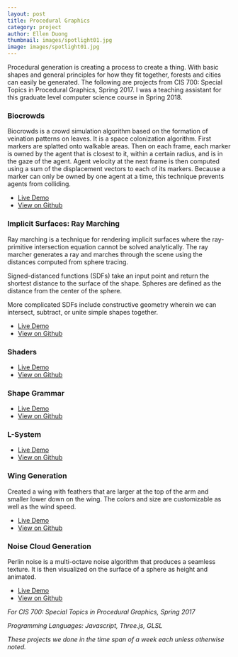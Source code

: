 ```yaml
---
layout: post
title: Procedural Graphics
category: project
author: Ellen Duong
thumbnail: images/spotlight01.jpg
image: images/spotlight01.jpg
---
```

Procedural generation is creating a process to create a thing. With basic shapes and general principles for how they fit together, forests and cities can easily be generated. The following are projects from CIS 700: Special Topics in Procedural Graphics, Spring 2017. I was a teaching assistant for this graduate level computer science course in Spring 2018.

<!-- more -->

### Biocrowds
Biocrowds is a crowd simulation algorithm based on the formation of veination patterns on leaves. It is a space colonization algorithm. First markers are splatted onto walkable areas. Then on each frame, each marker is owned by the agent that is closest to it, within a certain radius, and is in the gaze of the agent. Agent velocity at the next frame is then computed using a sum of the displacement vectors to each of its markers. Because a marker can only be owned by one agent at a time, this technique prevents agents from colliding.
<ul class="actions align-center">
    <li><a href="https://eldu.github.io/Project7-BioCrowds/" class="button medium">Live Demo</a></li>
    <li><a href="https://github.com/eldu/Project7-BioCrowds" class="button medium">View on Github</a></li>
</ul>

### Implicit Surfaces: Ray Marching
Ray marching is a technique for rendering implicit surfaces where the ray-primitive intersection equation cannot be solved analytically. The ray marcher generates a ray and marches through the scene using the distances computed from sphere tracing. 

Signed-distanced functions (SDFs) take an input point and return the shortest distance to the surface of the shape. Spheres are defined as the distance from the center of the sphere.

More complicated SDFs include constructive geometry wherein we can intersect, subtract, or unite simple shapes together.

<ul class="actions align-center">
    <li><a href="https://eldu.github.io/Project6-RayMarching-Implicit-Surfaces/" class="button medium">Live Demo</a></li>
    <li><a href="https://github.com/eldu/Project6-RayMarching-Implicit-Surfaces" class="button medium">View on Github</a></li>
</ul>

### Shaders

<ul class="actions align-center">
    <li><a href="https://eldu.github.io/Project5-Shaders/" class="button medium">Live Demo</a></li>
    <li><a href="https://github.com/eldu/Project5-Shaders" class="button medium">View on Github</a></li>
</ul>

### Shape Grammar

<ul class="actions align-center">
    <li><a href="https://eldu.github.io/Project4-Shape-Grammar/" class="button medium">Live Demo</a></li>
    <li><a href="https://github.com/eldu/Project4-Shape-Grammar" class="button medium">View on Github</a></li>
</ul>

### L-System

<ul class="actions align-center">
    <li><a href="https://eldu.github.io/Project3-LSystems/" class="button medium">Live Demo</a></li>
    <li><a href="https://github.com/eldu/Project3-LSystems" class="button medium">View on Github</a></li>
</ul>

### Wing Generation

Created a wing with feathers that are larger at the top of the arm and smaller lower down on the wing. The colors and size are customizable as well as the wind speed.


<ul class="actions align-center">
    <li><a href="https://eldu.github.io/Project2-Toolbox-Functions/" class="button medium">Live Demo</a></li>
    <li><a href="https://github.com/eldu/Project2-Toolbox-Functions" class="button medium">View on Github</a></li>
</ul>

### Noise Cloud Generation

Perlin noise is a multi-octave noise algorithm that produces a seamless texture. It is then visualized on the surface of a sphere as height and animated.

<ul class="actions align-center">
    <li><a href="https://eldu.github.io/Project1-Noise/" class="button medium">Live Demo</a></li>
    <li><a href="https://github.com/eldu/Project1-Noise" class="button medium">View on Github</a></li>
</ul>


*For CIS 700: Special Topics in Procedural Graphics, Spring 2017*

*Programming Languages: Javascript, Three.js, GLSL*

*These projects we done in the time span of a week each unless otherwise noted.*